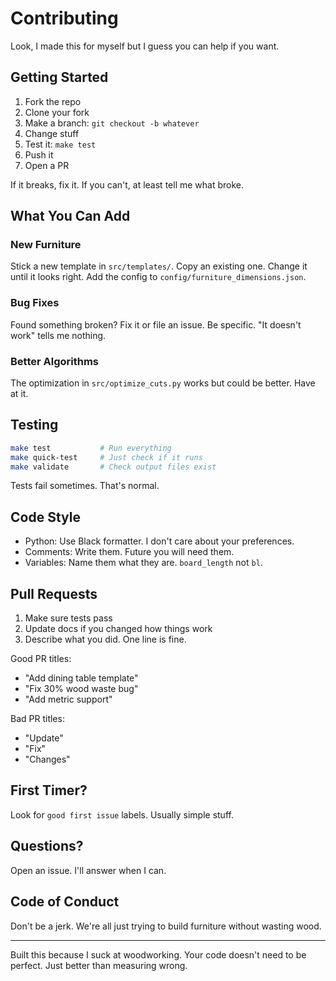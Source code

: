 # Contributing

Look, I made this for myself but I guess you can help if you want.

## Getting Started

1. Fork the repo
2. Clone your fork
3. Make a branch: `git checkout -b whatever`
4. Change stuff
5. Test it: `make test`
6. Push it
7. Open a PR

If it breaks, fix it. If you can't, at least tell me what broke.

## What You Can Add

### New Furniture
Stick a new template in `src/templates/`. Copy an existing one. Change it until it looks right. Add the config to `config/furniture_dimensions.json`.

### Bug Fixes
Found something broken? Fix it or file an issue. Be specific. "It doesn't work" tells me nothing.

### Better Algorithms
The optimization in `src/optimize_cuts.py` works but could be better. Have at it.

## Testing

```bash
make test           # Run everything
make quick-test     # Just check if it runs
make validate       # Check output files exist
```

Tests fail sometimes. That's normal.

## Code Style

- Python: Use Black formatter. I don't care about your preferences.
- Comments: Write them. Future you will need them.
- Variables: Name them what they are. `board_length` not `bl`.

## Pull Requests

1. Make sure tests pass
2. Update docs if you changed how things work
3. Describe what you did. One line is fine.

Good PR titles:
- "Add dining table template"
- "Fix 30% wood waste bug"
- "Add metric support"

Bad PR titles:
- "Update"
- "Fix"
- "Changes"

## First Timer?

Look for `good first issue` labels. Usually simple stuff.

## Questions?

Open an issue. I'll answer when I can.

## Code of Conduct

Don't be a jerk. We're all just trying to build furniture without wasting wood.

---

Built this because I suck at woodworking. Your code doesn't need to be perfect. Just better than measuring wrong.